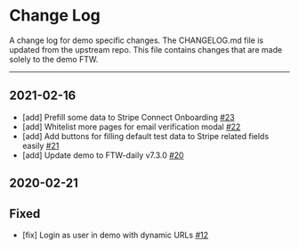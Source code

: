 # Change Log

A change log for demo specific changes. The CHANGELOG.md file is updated from the upstream repo.
This file contains changes that are made solely to the demo FTW.

---

## 2021-02-16

- [add] Prefill some data to Stripe Connect Onboarding
  [#23](https://github.com/sharetribe/ftw-demo/pull/23)
- [add] Whitelist more pages for email verification modal
  [#22](https://github.com/sharetribe/ftw-demo/pull/22)
- [add] Add buttons for filling default test data to Stripe related fields easily
  [#21](https://github.com/sharetribe/ftw-demo/pull/21)
- [add] Update demo to FTW-daily v7.3.0 [#20](https://github.com/sharetribe/ftw-demo/pull/20)

## 2020-02-21

## Fixed

- [fix] Login as user in demo with dynamic URLs
  [#12](https://github.com/sharetribe/ftw-demo/pull/12)

